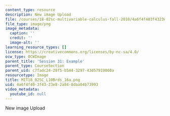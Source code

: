 ```yaml
---
content_type: resource
description: New image Upload
file: /courses/18-02sc-multivariable-calculus-fall-2010/4a6f4f403f4323e82a848daa04b73993_MIT18_02SC_L10Brds_16a.png
file_type: image/png
image_metadata:
  caption: ''
  credit: ''
  image-alt: ''
learning_resource_types: []
license: https://creativecommons.org/licenses/by-nc-sa/4.0/
ocw_type: OCWImage
parent_title: 'Session 31: Example'
parent_type: CourseSection
parent_uid: c7fadc24-28f5-b544-3297-43d57919860a
resourcetype: Image
title: MIT18_02SC_L10Brds_16a.png
uid: 4a6f4f40-3f43-23e8-2a84-8daa04b73993
video_metadata:
  youtube_id: null
---
```

New image Upload